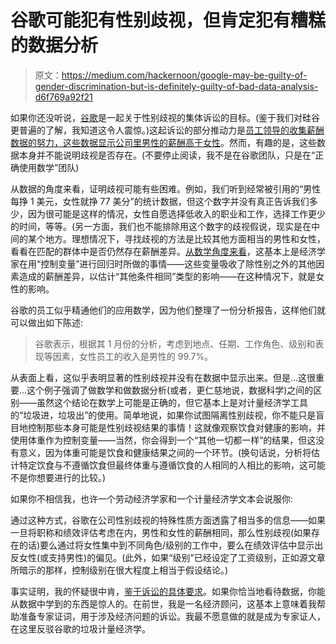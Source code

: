 # 谷歌可能犯有性别歧视，但肯定犯有糟糕的数据分析

> 原文：<https://medium.com/hackernoon/google-may-be-guilty-of-gender-discrimination-but-is-definitely-guilty-of-bad-data-analysis-d6f769a92f21>

如果你还没听说，[谷歌](https://hackernoon.com/tagged/google)是一起关于性别歧视的集体诉讼的目标。(鉴于我们对硅谷更普遍的了解，我知道这令人震惊。)这起诉讼的部分推动力是[员工领导的收集薪酬数据的努力，这些数据显示公司里男性的薪酬高于女性](https://www.nytimes.com/2017/09/08/technology/google-salaries-gender-disparity.html)。然而，有趣的是，这些数据本身并不能说明歧视是否存在。(不要停止阅读，我不是在谷歌团队，只是在“正确使用数学”团队)

从数据的角度来看，证明歧视可能有些困难。例如，我们听到经常被引用的“男性每挣 1 美元，女性就挣 77 美分”的统计数据，但这个数字并没有真正告诉我们多少，因为很可能是这样的情况，女性自愿选择低收入的职业和工作，选择工作更少的时间，等等。(另一方面，我们也不能排除用这个数字的歧视假说，现实是在中间的某个地方。理想情况下，寻找歧视的方法是比较其他方面相当的男性和女性，看看在匹配的群体中是否仍然存在薪酬差异。[从数学角度来看](https://hackernoon.com/tagged/mathematically)，这基本上是经济学家在用“控制变量”进行回归时所做的事情——这些变量吸收了除性别之外的其他因素造成的薪酬差异，以估计“其他条件相同”类型的影响——在这种情况下，就是女性的影响。

谷歌的员工似乎精通他们的应用数学，因为他们整理了一份分析报告，这样他们就可以做出如下陈述:

> 谷歌表示，根据其 1 月份的分析，考虑到地点、任期、工作角色、级别和表现等因素，女性员工的收入是男性的 99.7%。

从表面上看，这似乎表明显著的性别歧视并没有在数据中显示出来。但是…这很重要…这个例子强调了做数学和做数据分析(或者，更仁慈地说，数据科学)之间的区别——虽然这个结论在数学上可能是正确的，但它基本上是对计量经济学工具的“垃圾进，垃圾出”的使用。简单地说，如果你试图隔离性别歧视，你不能只是盲目地控制那些本身可能是性别歧视结果的事情！这就像观察饮食对健康的影响，并使用体重作为控制变量——当然，你会得到一个“其他一切都一样”的结果，但这没有意义，因为体重可能是饮食和健康结果之间的一个环节。(换句话说，分析将估计特定饮食与不遵循饮食但最终体重与遵循饮食的人相同的人相比的影响，这可能不是你想要进行的比较。)

如果你不相信我，也许一个劳动经济学家和一个计量经济学文本会说服你:

通过这种方式，谷歌在公司性别歧视的特殊性质方面透露了相当多的信息——如果一旦将职称和绩效评估考虑在内，男性和女性的薪酬相同，那么性别歧视(如果存在的话)要么通过将女性集中到不同角色/级别的工作中，要么在绩效评估中显示出反女性(或支持男性)的偏见。(此外，如果“级别”已经设定了工资级别，正如源文章所暗示的那样，控制级别在很大程度上相当于假设结论。)

事实证明，我的怀疑很中肯，[鉴于诉讼的具体要求](https://www.theguardian.com/technology/2017/sep/14/google-women-promotions-lower-paying-jobs-lawsuit)。如果你恰当地看待数据，你能从数据中学到的东西是惊人的。在前世，我是一名经济顾问，这基本上意味着我帮助准备专家证词，用于涉及经济问题的诉讼。我最不愿意做的就是成为专家证人，在这里反驳谷歌的垃圾计量经济学。